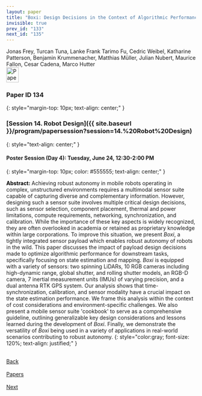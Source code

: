 ```yaml
---
layout: paper
title: "Boxi: Design Decisions in the Context of Algorithmic Performance for Robotics"
invisible: true
prev_id: "133"
next_id: "135"
---
```

<div class="paper-authors">
  <div class="paper-author-box">
    <div class="paper-author-name">Jonas Frey, Turcan Tuna, Lanke Frank Tarimo Fu, Cedric Weibel, Katharine Patterson, Benjamin Krummenacher, Matthias Müller, Julian Nubert, Maurice Fallon, Cesar Cadena, Marco Hutter</div>
    <div class="paper-author-uni"></div>
  </div>
</div>

<div class="paper-pdf">
  <div>
    <a href="https://www.roboticsproceedings.org/rss21/p134.pdf" title="Download PDF" target="_blank">
      <img src="{{ site.baseurl }}/images/paper_link_cardinal_red.png" alt="Paper PDF" width="33" height="40" />
    </a>
  </div>
</div>

### Paper ID 134
{: style="margin-top: 10px; text-align: center;" }

### [Session 14. Robot Design]({{ site.baseurl }}/program/papersession?session=14.%20Robot%20Design)
{: style="text-align: center;" }

#### Poster Session (Day 4): Tuesday, June 24, 12:30-2:00 PM
{: style="margin-top: 10px; color: #555555; text-align: center;" }

<b style="color: black;">Abstract: </b>Achieving robust autonomy in mobile robots operating in complex, unstructured environments requires a multimodal sensor suite capable of capturing diverse and complementary information. However, designing such a sensor suite involves multiple critical design decisions, such as sensor selection, component placement, thermal and power limitations, compute requirements, networking, synchronization, and calibration. While the importance of these key aspects is widely recognized, they are often overlooked in academia or retained as proprietary knowledge within large corporations. To improve this situation, we present *Boxi*, a tightly integrated sensor payload which enables robust autonomy of robots in the wild. This paper discusses the impact of payload design decisions made to optimize algorithmic performance for downstream tasks, specifically focusing on state estimation and mapping. *Boxi* is equipped with a variety of sensors: two spinning LiDARs, 10 RGB cameras including high-dynamic range, global shutter, and rolling shutter models, an RGB-D camera, 7 inertial measurement units (IMUs) of varying precision, and a dual antenna RTK GPS system. Our analysis shows that time-synchronization, calibration, and sensor modality have a crucial impact on the state estimation performance. We frame this analysis within the context of cost considerations and environment-specific challenges. We also present a mobile sensor suite 'cookbook' to serve as a comprehensive guideline, outlining generalizable key design considerations and lessons learned during the development of *Boxi*. Finally, we demonstrate the versatility of *Boxi* being used in a variety of applications in real-world scenarios contributing to robust autonomy.
{: style="color:gray; font-size: 120%; text-align: justified;" }

<div class="paper-menu">
  <div class="paper-menu-inner">
    <a href="{{ site.baseurl }}/program/papers/133/" title="Previous Paper">
            <div class="paper-menu-icon">
                <i class="fas fa-arrow-left"></i><br>
                <span class="paper-menu-label">Back</span>
            </div>
        </a>
    <a href="{{ site.baseurl }}/program/papers" title="All Papers">
      <div class="paper-menu-icon">
        <i class="fas fa-list"></i><br>
        <span class="paper-menu-label">Papers</span>
      </div>
    </a>
    <a href="{{ site.baseurl }}/program/papers/135/" title="Next Paper">
            <div class="paper-menu-icon">
                <i class="fas fa-arrow-right"></i><br>
                <span class="paper-menu-label">Next</span>
            </div>
        </a>
  </div>
</div>
